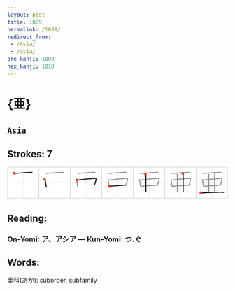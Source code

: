 ```yaml
---
layout: post
title: 1809
permalink: /1809/
redirect_from:
 - /Asia/
 - /asia/
pre_kanji: 1808
nex_kanji: 1810
---
```


# {亜}

## `Asia`

## Strokes: 7

<div class="stroke"><img src="../images/E4BA9C.png" /></div>

## Reading:

### On-Yomi: ア、アシア &mdash; Kun-Yomi: つ.ぐ

## Words:

亜科(あか): suborder, subfamily
